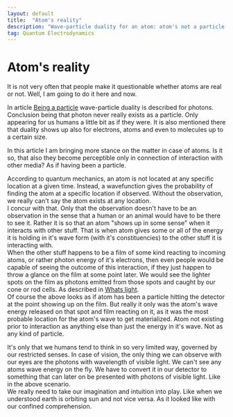 ```yaml
---
layout: default
title:  "Atom's reality"
description: "Wave-particle duality for an atom: atom's not a particle at any point"
tag: Quantum Electrodynamics
---
```


# Atom's reality 

It is not very often that people make it questionable whether atoms are real or not. Well, I am going to do it here and now.

In article [Being a particle](https://veikkonyfors.github.io/blog/2022/03/15/being-a-particle.html) wave-particle duality is described for photons. Conclusion being that photon never really exists as a particle. Only appearing for us humans a little bit as if they were. It is also mentioned there that duality shows up also for electrons, atoms and even to molecules up to a certain size.

In this article I am bringing more stance on the matter in case of atoms. Is it so, that also they become perceptible only in connection of interaction with other media? As if having been a particle.

According to quantum mechanics, an atom is not located at any specific location at a given time. Instead, a wavefunction gives the probability of finding the atom at a specific location if observed. Without the observation, we really can't say the atom exists at any location.  
I concur with that. Only that the observation doesn't have to be an observation in the sense that a human or an animal would have to be there to see it. Rather it is so that an atom "shows up in some sense" when it interacts with other stuff. That is when atom gives some or all of the energy it is holding in it's wave form (with it's constituencies) to the other stuff it is interacting with.  
When the other stuff happens to be a film of some kind reacting to incoming atoms, or rather photon energy of it's electrons, then even people would be capable of seeing the outcome of this interaction, if they just happen to throw a glance on the film at some point later. We would see the lighter spots on the film as photons emitted from those spots and caught by our cone or rod cells. As described in [Whats light](https://veikkonyfors.github.io/blog/2022/02/08/what-is-light.html).  
Of course the above looks as if atom has been a particle hitting the detector at the point showing up on the film. But really it only was the atom's wave energy released on that spot and film reacting on it, as it was the most probable location for the atom's wave to get materialized. Atom not existing prior to interaction as anything else than just the energy in it's wave. Not as any kind of particle.

It's only that we humans tend to think in so very limited way, governed by our restricted senses. In case of vision, the only thing we can observe with our eyes are the photons with wavelength of visible light. We can't see any atoms wave energy on the fly. We have to convert it in our detector to something that can later on be presented with photons of visible light. Like in the above scenario.  
We really need to take our imagination and intuition into play. Like when we understood earth is orbiting sun and not vice versa. As it looked like with our confined comprehension.